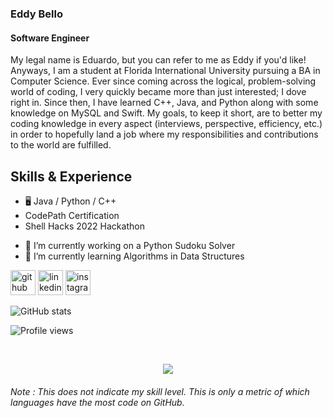### Eddy Bello
#### Software Engineer
My legal name is Eduardo, but you can refer to me as Eddy if you'd like! Anyways, I am a student at Florida International University pursuing a BA in Computer Science. Ever since coming across the logical, problem-solving world of coding, I very quickly became more than just interested; I dove right in. Since then, I have learned C++, Java, and Python along with some knowledge on MySQL and Swift. My goals, to keep it short, are to better my coding knowledge in every aspect (interviews, perspective, efficiency, etc.) in order to hopefully land a job where my responsibilities and contributions to the world are fulfilled.

## Skills & Experience
* 🖥 Java / Python / C++
* CodePath Certification
* Shell Hacks 2022 Hackathon

- 🔭 I’m currently working on a Python Sudoku Solver 
- 🌱 I’m currently learning Algorithms in Data Structures 


[<img src='https://cdn.jsdelivr.net/npm/simple-icons@3.0.1/icons/github.svg' alt='github' height='40'>](https://github.com/eddybello)  [<img src='https://cdn.jsdelivr.net/npm/simple-icons@3.0.1/icons/linkedin.svg' alt='linkedin' height='40'>](https://www.linkedin.com/in/eduardobelloo2003/)  [<img src='https://cdn.jsdelivr.net/npm/simple-icons@3.0.1/icons/instagram.svg' alt='instagram' height='40'>](https://www.instagram.com/eduardobelloo/)  

![GitHub stats](https://github-readme-stats.vercel.app/api?username=eddybello&show_icons=true)  

![Profile views](https://gpvc.arturio.dev/eddybello)  

<br>
<p align='center'>
<img src="https://github-readme-stats.anuraghazra1.vercel.app/api/top-langs/?username=rvela042&theme=dark&hide_border=true&no-bg=true&no-frame=true&langs_count=10">
</p>
<p align='center'>
<h6>Note : This does not indicate my skill level. This is only a metric of which languages have the most code on GitHub.</h6>
</p>
